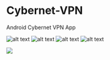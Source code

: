 # Cybernet-VPN
Android Cybernet VPN App

![alt text](screenshots/playstore.png " ")
![alt text](screenshots/connected.png " ")
![alt text](screenshots/servers.png " ")
![alt text](screenshots/navi.png " ")

<a href="https://play.google.com/store/apps/details?id=com.pivotsecurity.cybernetvpn"><IMG SRC="screenshots/gp4.png"></a>

